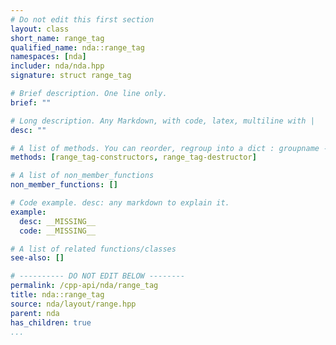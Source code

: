 ```yaml
---
# Do not edit this first section
layout: class
short_name: range_tag
qualified_name: nda::range_tag
namespaces: [nda]
includer: nda/nda.hpp
signature: struct range_tag

# Brief description. One line only.
brief: ""

# Long description. Any Markdown, with code, latex, multiline with |
desc: ""

# A list of methods. You can reorder, regroup into a dict : groupname -> list
methods: [range_tag-constructors, range_tag-destructor]

# A list of non_member_functions
non_member_functions: []

# Code example. desc: any markdown to explain it.
example:
  desc: __MISSING__
  code: __MISSING__

# A list of related functions/classes
see-also: []

# ---------- DO NOT EDIT BELOW --------
permalink: /cpp-api/nda/range_tag
title: nda::range_tag
source: nda/layout/range.hpp
parent: nda
has_children: true
...
```



